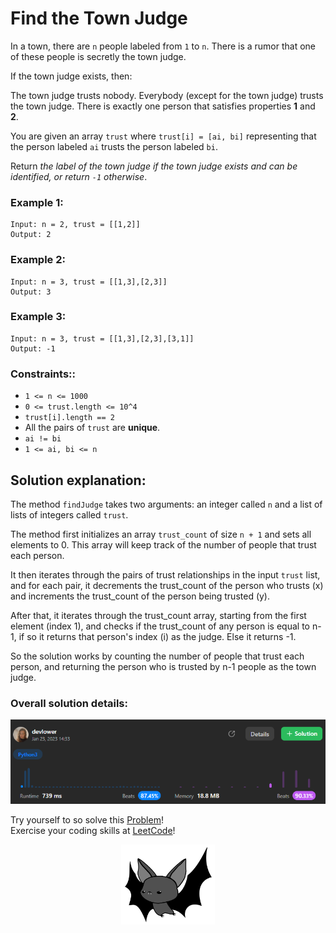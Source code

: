 # Find the Town Judge

In a town, there are `n` people labeled from `1` to `n`. There is a rumor that one of these people is secretly the town judge.

If the town judge exists, then:

The town judge trusts nobody.
Everybody (except for the town judge) trusts the town judge.
There is exactly one person that satisfies properties **1** and **2**.

You are given an array `trust` where `trust[i] = [ai, bi]` representing that the person labeled `ai` trusts the person labeled `bi`.

Return *the label of the town judge if the town judge exists and can be identified, or return `-1` otherwise*.

### Example 1:

```
Input: n = 2, trust = [[1,2]]
Output: 2
```

### Example 2:

```
Input: n = 3, trust = [[1,3],[2,3]]
Output: 3
```

### Example 3:

```
Input: n = 3, trust = [[1,3],[2,3],[3,1]]
Output: -1
```

### Constraints:: 

- `1 <= n <= 1000`
- `0 <= trust.length <= 10^4`
- `trust[i].length == 2`
- All the pairs of `trust` are **unique**.
- `ai != bi`
- `1 <= ai, bi <= n`

## Solution explanation:
The method `findJudge` takes two arguments: an integer called `n` and a list of lists of integers called `trust`.

The method first initializes an array `trust_count` of size `n + 1` and sets all elements to 0. This array will keep track of the number of people that trust each person.

It then iterates through the pairs of trust relationships in the input `trust` list, and for each pair, it decrements the trust_count of the person who trusts (x) and increments the trust_count of the person being trusted (y).

After that, it iterates through the trust_count array, starting from the first element (index 1), and checks if the trust_count of any person is equal to n-1, if so it returns that person's index (i) as the judge. Else it returns -1.

So the solution works by counting the number of people that trust each person, and returning the person who is trusted by n-1 people as the town judge.

### Overall solution details:

<p align="center">
  <img src="src/solutionDetails.png" alt="Solution Details" width="650">
</p>

Try yourself to so solve this [Problem](https://leetcode.com/problems/find-the-town-judge/)!
<br>
Exercise your coding skills at [LeetCode](https://leetcode.com)!

<p align="center">
  <img src="src/bat.png" alt="devlower logo" width="150">
</p>
